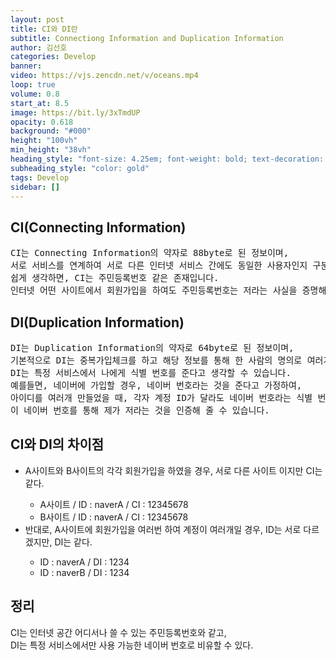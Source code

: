 ```yaml
---
layout: post
title: CI와 DI란
subtitle: Connectiong Information and Duplication Information
author: 김선호
categories: Develop
banner:
video: https://vjs.zencdn.net/v/oceans.mp4
loop: true
volume: 0.8
start_at: 8.5
image: https://bit.ly/3xTmdUP
opacity: 0.618
background: "#000"
height: "100vh"
min_height: "38vh"
heading_style: "font-size: 4.25em; font-weight: bold; text-decoration: underline"
subheading_style: "color: gold"
tags: Develop
sidebar: []
---
```


<h2>
CI(Connecting Information)
</h2>
<pre>
CI는 Connecting Information의 약자로 88byte로 된 정보이며,
서로 서비스를 연계하여 서로 다른 인터넷 서비스 간에도 동일한 사용자인지 구분을 가능하게 해주는 정보 입니다.
쉽게 생각하면, CI는 주민등록번호 같은 존재입니다.
인터넷 어떤 사이트에서 회원가입을 하여도 주민등록번호는 저라는 사실을 증명해 줄 수 있습니다.
</pre>

<h2>
DI(Duplication Information)
</h2>
<pre>
DI는 Duplication Information의 약자로 64byte로 된 정보이며,
기본적으로 DI는 중복가입체크를 하고 해당 정보를 통해 한 사람의 명의로 여러개의 게정을 만들어 악용하는 것을 방지 할 수 있는 정보입니다.
DI는 특정 서비스에서 나에게 식별 번호를 준다고 생각할 수 있습니다.
예를들면, 네이버에 가입할 경우, 네이버 번호라는 것을 준다고 가정하여,
아이디를 여러개 만들었을 때, 각자 계정 ID가 달라도 네이버 번호라는 식별 번호는 같기 때문에
이 네이버 번호를 통해 제가 저라는 것을 인증해 줄 수 있습니다.
</pre>

<h2>
CI와 DI의 차이점
</h2>
<ul>
    <li>A사이트와 B사이트의 각각 회원가입을 하였을 경우, 서로 다른 사이트 이지만 CI는 같다.</li>
        <ul>
            <li>A사이트 / ID : naverA / CI : 12345678</li>
            <li>B사이트 / ID : naverA / CI : 12345678</li>
        </ul>
    <li>반대로, A사이트에 회원가입을 여러번 하여 계정이 여러개일 경우, ID는 서로 다르겠지만, DI는 같다.</li>
        <ul>
            <li>ID : naverA / DI : 1234</li>
            <li>ID : naverB / DI : 1234</li>
        </ul>
</ul>

<h2>
정리
</h2>
CI는 인터넷 공간 어디서나 쓸 수 있는 주민등록번호와 같고, <br>
DI는 특정 서비스에서만 사용 가능한 네이버 번호로 비유할 수 있다.